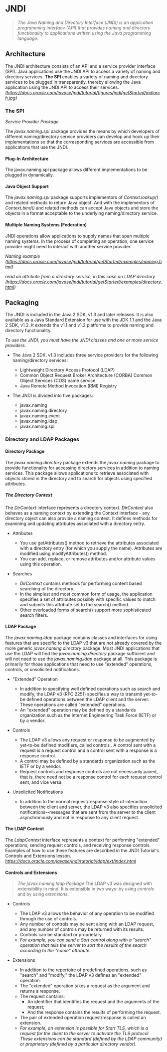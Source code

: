 # JNDI

> *The Java Naming and Directory Interface (JNDI) is an application programming interface (API) that provides naming and directory functionality to applications written using the Java programming language.* 


## Architecture

The JNDI architecture consists of an API and a service provider interface (SPI). 
Java applications use the JNDI API to access a variety of naming and directory services. 
**The SPI** enables a variety of naming and directory services to be plugged in transparently, thereby allowing the Java application using the JNDI API to access their services.
*(https://docs.oracle.com/javase/jndi/tutorial/figures/jndi/getStarted/jndiarch.jpg)*

### The SPI
*Service Provider Package*

The *javax.naming.spi* package provides the means by which developers of different naming/directory service providers can develop and hook up their implementations so that the corresponding services are accessible from applications that use the JNDI.

#### Plug-In Architecture
The javax.naming.spi package allows different implementations to be plugged in dynamically.

#### Java Object Support
The *javax.naming.spi* package supports implementors of *Context.lookup()* and related methods to return Java object. 
And with the implementors of *Context.bind()* and related methods can accept Java objects and store the objects in a format acceptable to the underlying naming/directory service. 

#### Multiple Naming Systems (Federation)
JNDI operations allow applications to supply names that span multiple naming systems.
In the process of completing an operation, one service provider might need to interact with another service provider.

*Naming example (https://docs.oracle.com/javase/jndi/tutorial/getStarted/examples/naming.html)*

*read an attribute from a directory service, in this case an LDAP directory (https://docs.oracle.com/javase/jndi/tutorial/getStarted/examples/directory.html)*


## Packaging
The JNDI is included in the Java 2 SDK, v1.3 and later releases.
It is also available as a Java Standard Extension for use with the JDK 1.1 and the Java 2 SDK, v1.2.
It extends the v1.1 and v1.2 platforms to provide naming and directory functionality. 

*To use the JNDI, you must have the JNDI classes and one or more service providers.*
* The Java 2 SDK, v1.3 includes three service providers for the following naming/directory services: 
    * Lightweight Directory Access Protocol (LDAP)
    * Common Object Request Broker Architecture (CORBA) Common Object Services (COS) name service
    * Java Remote Method Invocation (RMI) Registry 

* The JNDI is divided into five packages:
    * javax.naming
    * javax.naming.directory
    * javax.naming.event
    * javax.naming.ldap
    * javax.naming.spi


### Directory and LDAP Packages

#### Directory Package
The *javax.naming.directory* package extends the *javax.naming* package to provide functionality for accessing directory services in addition to naming services.
This package allows applications to retrieve associated with objects stored in the directory and to search for objects using specified attributes.

##### The Directory Context
The *DirContext* interface represents a directory context.
*DirContext* also behaves as a naming context by extending the Context interface - any directory object can also provide a naming context.
It defines methods for examining and updating attributes associated with a directory entry.

* Attributes
    * You use getAttributes() method to retrieve the attributes associated with a directory entry (for which you supply the name). Attributes are modified using modifyAttributes() method.
    * You can add, replace, or remove attributes and/or attribute values using this operation.

* Searches
    * *DirContext* contains methods for performing content based searching of the directory.
    * In the simplest and most common form of usage, the application specifies a set of attributes possibly with specific values to match and submits this attribute set to the search() method.
    * Other overloaded forms of search() support more sophisticated search filters.

#### LDAP Package

The *javax.naming.ldap* package contains classes and interfaces for using features that are specific to the LDAP v3 that are not already covered by the more generic *javax.naming.directory* package.
Most JNDI applications that use the LDAP will find the *javax.naming.directory* package sufficient and will not need to use the *javax.naming.ldap* package at all.
This package is primarily for those applications that need to use "extended" operations, controls, or unsolicited notifications.

* "Extended" Operation
    * In addition to specifying well defined operations such as search and modify, the LDAP v3 (RFC 2251) specifies a way to transmit yet-to-be defined operations between the LDAP client and the server. These operations are called "extended" operations.
    * An "extended" operation may be defined by a standards organization such as the Internet Engineering Task Force (IETF) or by a vendor.

* Controls
    * The LDAP v3 allows any request or response to be augmented by yet-to-be defined modifiers, called controls . A control sent with a request is a request control and a control sent with a response is a response control.
    * A control may be defined by a standards organization such as the IETF or by a vendor.
    * Request controls and response controls are not necessarily paired, that is, there need not be a response control for each request control sent, and vice versa.

* Unsolicited Notifications
    * In addition to the normal request/response style of interaction between the client and server, the LDAP v3 also specifies unsolicited notifications--messages that are sent from the server to the client asynchronously and not in response to any client request.

#### The LDAP Context
The *LdapContext* interface represents a context for performing "extended" operations, sending request controls, and receiving response controls.
Examples of how to use these features are described in the JNDI Tutorial's Controls and Extensions lesson. *https://docs.oracle.com/javase/jndi/tutorial/ldap/ext/index.html*

#### Controls and Extensions
> *The javax.naming.ldap Package*
The LDAP v3 was designed with extensibility in mind. 
It is extensible in two ways: by using *controls* and by using *extensions*. 

* Controls
    * The LDAP v3 allows the behavior of any operation to be modified through the use of controls.
    * Any number of controls may be sent along with an LDAP request, and any number of controls may be returned with its results.
    * Controls can be standard or proprietary.
    * *For example, you can send a Sort control along with a "search" operation that tells the server to sort the results of the search according to the "name" attribute.*

* Extensions
    * In addition to the repertoire of predefined operations, such as "search" and "modify," the LDAP v3 defines an "extended" operation.
    * The "extended" operation takes a request as the argument and returns a response.
    * The request contains:
        * An identifier that identifies the request and the arguments of the request;
        * And the response contains the results of performing the request.
    * The pair of extended operation request/response is called an extension.
    * *For example, an extension is possible for Start TLS, which is a request for the client to the server to activate the TLS protocol. These extensions can be standard (defined by the LDAP community) or proprietary (defined by a particular directory vendor).*
